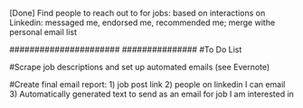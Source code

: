 [Done] Find people to reach out to for jobs: based on interactions on Linkedin: messaged me, endorsed me, recommended me; merge withe personal email list

######################
###############
#To Do List

#Scrape job descriptions and set up automated emails (see Evernote)

#Create final email report: 1) job post link 2) people on linkedin I can email 3) Automatically generated text to send as an email for job I am interested in
